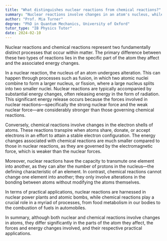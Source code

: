 ```yaml
---
title: "What distinguishes nuclear reactions from chemical reactions?"
summary: "Nuclear reactions involve changes in an atom's nucleus, while chemical reactions involve changes in the electron shells."
author: "Prof. Mia Turner"
degree: "PhD in Quantum Mechanics, University of Oxford"
tutor_type: "IB Physics Tutor"
date: 2024-02-10
---
```


Nuclear reactions and chemical reactions represent two fundamentally distinct processes that occur within matter. The primary difference between these two types of reactions lies in the specific part of the atom they affect and the associated energy changes.

In a nuclear reaction, the nucleus of an atom undergoes alteration. This can happen through processes such as fusion, in which two atomic nuclei combine to form a larger nucleus, or fission, where a large nucleus splits into two smaller nuclei. Nuclear reactions are typically accompanied by substantial energy changes, often releasing energy in the form of radiation. This significant energy release occurs because the forces involved in nuclear reactions—specifically the strong nuclear force and the weak nuclear force—are considerably stronger than those governing chemical reactions.

Conversely, chemical reactions involve changes in the electron shells of atoms. These reactions transpire when atoms share, donate, or accept electrons in an effort to attain a stable electron configuration. The energy changes associated with chemical reactions are much smaller compared to those in nuclear reactions, as they are governed by the electromagnetic force, which is weaker than the nuclear forces.

Moreover, nuclear reactions have the capacity to transmute one element into another, as they can alter the number of protons in the nucleus—the defining characteristic of an element. In contrast, chemical reactions cannot change one element into another; they only involve alterations in the bonding between atoms without modifying the atoms themselves.

In terms of practical applications, nuclear reactions are harnessed in nuclear power plants and atomic bombs, while chemical reactions play a crucial role in a myriad of processes, from food metabolism in our bodies to the combustion of fuels in automobiles.

In summary, although both nuclear and chemical reactions involve changes in atoms, they differ significantly in the parts of the atom they affect, the forces and energy changes involved, and their respective practical applications.
    